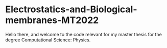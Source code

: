 # Electrostatics-and-Biological-membranes-MT2022

Hello there, and welcome to the code relevant for my master thesis for the degree Computational Science: Physics. 



